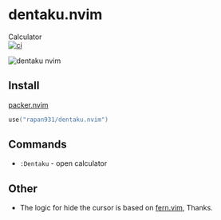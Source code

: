 # dentaku.nvim

Calculator<br>
[![ci](https://github.com/rapan931/dentaku.nvim/actions/workflows/ci.yml/badge.svg)](https://github.com/rapan931/dentaku.nvim/actions/workflows/ci.yml)

![dentaku nvim](https://user-images.githubusercontent.com/24415677/205498195-181a9047-cfac-43e2-a80d-d7cd7e6ef331.gif)

## Install

[packer.nvim](https://github.com/wbthomason/packer.nvim)

```lua
use("rapan931/dentaku.nvim")
```

## Commands

- `:Dentaku` - open calculator

## Other

- The logic for hide the cursor is based on [fern.vim](https://github.com/lambdalisue/fern.vim/), Thanks.

